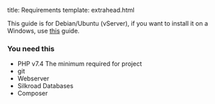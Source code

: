 title: Requirements
template: extrahead.html

This guide is for Debian/Ubuntu (vServer), if you want to install it on a Windows, use <a href="/windows-guide">this</a> guide.

### You need this
- PHP v7.4 The minimum required for project
- git
- Webserver
- Silkroad Databases
- Composer
